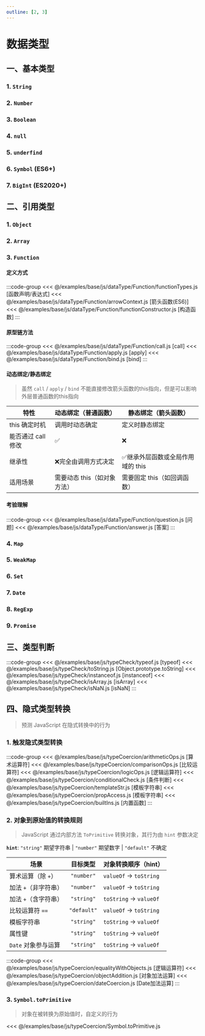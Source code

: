 ```yaml
---
outline: [2, 3]
---
```


# 数据类型

## 一、基本类型

### 1. **`String`** <Sound word="String"/>

### 2. **`Number`** <Sound word="Number"/>

### 3. **`Boolean`** <Sound word="Boolean"/>

### 4. **`null`** <Sound word="null"/>

### 5. **`underfind`** <Sound word="underfind"/>

### 6. **`Symbol`** <Sound word="Symbol"/>(ES6+)

### 7. **`BigInt`** <Sound word="BigInt"/>(ES2020+)

## 二、引用类型

### 1. **`Object`** <Sound word="Object"/>

### 2. **`Array`** <Sound word="Array"/>

### 3. **`Function`** <Sound word="Function"/>

#### 定义方式

:::code-group
<<< @/examples/base/js/dataType/Function/functionTypes.js [函数声明/表达式]
<<< @/examples/base/js/dataType/Function/arrowContext.js [箭头函数(ES6)]
<<< @/examples/base/js/dataType/Function/functionConstructor.js [构造函数]
:::

#### 原型链方法

:::code-group
<<< @/examples/base/js/dataType/Function/call.js [call]
<<< @/examples/base/js/dataType/Function/apply.js [apply]
<<< @/examples/base/js/dataType/Function/bind.js [bind]
:::

#### 动态绑定/静态绑定

> 虽然 `call` / `apply` / `bind` 不能直接修改箭头函数的this指向，但是可以影响外层普通函数的this指向

| 特性               | 动态绑定（普通函数）        | 静态绑定（箭头函数）              |
| ------------------ | --------------------------- | --------------------------------- |
| this 确定时机      | 调用时动态确定              | 定义时静态绑定                    |
| 能否通过 call 修改 | ✅                          | ❌                                |
| 继承性             | ❌完全由调用方式决定        | ✅继承外层函数或全局作用域的 this |
| 适用场景           | 需要动态 this（如对象方法） | 需要固定 this（如回调函数）       |

#### 考验理解

:::code-group
<<< @/examples/base/js/dataType/Function/question.js [问题]
<<< @/examples/base/js/dataType/Function/answer.js [答案]
:::

### 4. **`Map`** <Sound word="Map"/>

### 5. **`WeakMap`** <Sound word="WeakMap"/>

### 6. **`Set`** <Sound word="Set"/>

### 7. **`Date`** <Sound word="Date"/>

### 8. **`RegExp`** <Sound word="RegExp"/>

### 9. **`Promise`** <Sound word="Promise"/>

## 三、类型判断

:::code-group
<<< @/examples/base/js/typeCheck/typeof.js [typeof]
<<< @/examples/base/js/typeCheck/toString.js [Object.prototype.toString]
<<< @/examples/base/js/typeCheck/instanceof.js [instanceof]
<<< @/examples/base/js/typeCheck/isArray.js [isArray]
<<< @/examples/base/js/typeCheck/isNaN.js [isNaN]
:::

## 四、隐式类型转换

> 预测 JavaScript 在隐式转换中的行为

### 1. 触发隐式类型转换

:::code-group
<<< @/examples/base/js/typeCoercion/arithmeticOps.js [算术运算符]
<<< @/examples/base/js/typeCoercion/comparisonOps.js [比较运算符]
<<< @/examples/base/js/typeCoercion/logicOps.js [逻辑运算符]
<<< @/examples/base/js/typeCoercion/conditionalCheck.js [条件判断]
<<< @/examples/base/js/typeCoercion/templateStr.js [模板字符串]
<<< @/examples/base/js/typeCoercion/propAccess.js [模板字符串]
<<< @/examples/base/js/typeCoercion/builtIns.js [内置函数]
:::

### 2. 对象到原始值的转换规则

> JavaScript 通过内部方法 `ToPrimitive` 转换对象，其行为由 `hint` 参数决定

**`hint`**: `"string"` 期望字符串 \| `"number"` 期望数字 \| `"default"` 不确定

| 场景                 |  目标类型   | 对象转换顺序（hint）   |
| -------------------- | :---------: | ---------------------- |
| 算术运算（除 `+`）   | `"number"`  | `valueOf` → `toString` |
| 加法 `+`（非字符串） | `"number"`  | `valueOf` → `toString` |
| 加法 `+`（含字符串） | `"string"`  | `toString` → `valueOf` |
| 比较运算符 `==`      | `"default"` | `valueOf` → `toString` |
| 模板字符串           | `"string"`  | `toString` → `valueOf` |
| 属性键               | `"string"`  | `toString` → `valueOf` |
| `Date` 对象参与运算  | `"string"`  | `toString` → `valueOf` |

:::code-group
<<< @/examples/base/js/typeCoercion/equalityWithObjects.js [逻辑运算符]
<<< @/examples/base/js/typeCoercion/objectAddition.js [对象加法运算]
<<< @/examples/base/js/typeCoercion/dateCoercion.js [Date加法运算]
:::

### 3. **`Symbol.toPrimitive`**

> 对象在被转换为原始值时，自定义的行为

<<< @/examples/base/js/typeCoercion/Symbol.toPrimitive.js
